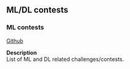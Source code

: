 ## ML/DL contests

### ML contests

[Github](https://github.com/skrish13/ml-contests-conf)

**Description**  
List of ML and DL related challenges/contests.
